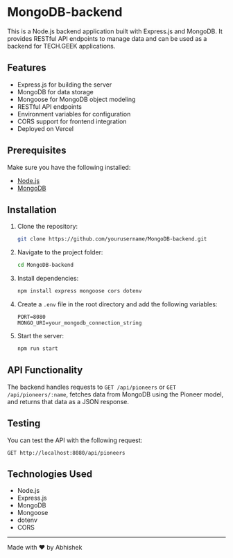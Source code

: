 # MongoDB-backend

This is a Node.js backend application built with Express.js and MongoDB. It provides RESTful API endpoints to manage data and can be used as a backend for TECH.GEEK applications.

## Features
- Express.js for building the server
- MongoDB for data storage
- Mongoose for MongoDB object modeling
- RESTful API endpoints
- Environment variables for configuration
- CORS support for frontend integration
- Deployed on Vercel

## Prerequisites
Make sure you have the following installed:
- [Node.js](https://nodejs.org/)
- [MongoDB](https://www.mongodb.com/)

## Installation
1. Clone the repository:
   ```sh
   git clone https://github.com/yourusername/MongoDB-backend.git
   ```
2. Navigate to the project folder:
   ```sh
   cd MongoDB-backend
   ```
3. Install dependencies:
   ```sh
   npm install express mongoose cors dotenv
   ```
4. Create a `.env` file in the root directory and add the following variables:
   ```env
   PORT=8080
   MONGO_URI=your_mongodb_connection_string
   ```
5. Start the server:
   ```sh
   npm run start
   ```

## API Functionality
The backend handles requests to `GET /api/pioneers` or `GET /api/pioneers/:name`, fetches data from MongoDB using the Pioneer model, and returns that data as a JSON response.

## Testing
You can test the API with the following request:
```
GET http://localhost:8080/api/pioneers
```

## Technologies Used
- Node.js
- Express.js
- MongoDB
- Mongoose
- dotenv
- CORS

---

Made with ❤️ by Abhishek